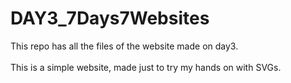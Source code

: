 # DAY3_7Days7Websites
This repo has all the files of the website made on day3.<br><br>
This is a simple website, made just to try my hands on with SVGs.
